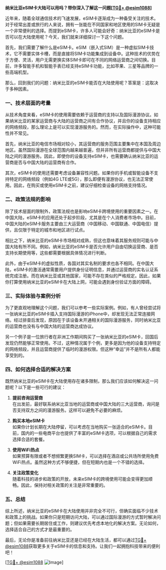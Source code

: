 **纳米比亚eSIM卡大陆可以用吗？带你深入了解这一问题[[TG💪+ @esim1088](https://t.me/s/esim1088)]**

近年来，随着全球通信技术的飞速发展，eSIM卡逐渐成为一种备受关注的技术。对于经常出差或旅行的人来说，拥有一张能在不同国家和地区使用的SIM卡无疑是一个非常便利的选择。而提到eSIM卡，许多人可能会好奇：纳米比亚的eSIM卡是否可以在大陆使用呢？今天，我们就来详细探讨一下这个问题。

首先，我们需要了解什么是eSIM卡。eSIM（嵌入式SIM）是一种虚拟SIM卡技术，它不需要实体卡槽，而是直接将SIM卡功能集成到设备中。这种技术的优势在于方便、灵活，用户无需更换实体SIM卡即可在不同的网络运营商之间切换。目前，许多智能手机和智能手表已经支持eSIM卡功能，比如苹果、三星等品牌的一些高端机型。

那么，回到我们的问题：纳米比亚的eSIM卡能否在大陆使用呢？答案是：这取决于多种因素。

### **一、技术层面的考量**

从技术角度来看，eSIM卡的使用需要依赖于运营商的支持以及国际漫游协议。如果纳米比亚的某家运营商与大陆的运营商之间有合作协议，并且你的设备支持相应的网络频段，那么理论上是可以实现漫游服务的。然而，在实际操作中，这种可能性并不常见。

首先，纳米比亚的电信市场相对较小，其运营商的服务范围主要集中在本国及周边地区。虽然国际漫游在全球范围内越来越普遍，但并非所有运营商都提供与中国大陆之间的漫游服务。因此，即使你的设备支持eSIM卡，也需要确认纳米比亚的运营商是否与中国大陆的运营商有合作。

其次，eSIM卡的使用还需要考虑设备兼容性问题。如果你的手机或智能设备不支持特定的网络频段（例如4G LTE或5G），那么即便有漫游协议，也无法正常使用。因此，在购买或使用eSIM卡之前，建议仔细检查设备的网络支持情况。

### **二、政策法规的影响**

除了技术层面的限制外，政策法规也是影响eSIM卡跨境使用的重要因素之一。在中国大陆，eSIM卡的应用还处于起步阶段，尤其是在个人消费者市场中。目前，中国大陆的eSIM卡服务主要由三大运营商（中国移动、中国联通、中国电信）提供，且仅限于特定的城市和地区进行试点。

相比之下，纳米比亚的eSIM卡市场相对成熟，但这也意味着其服务规则可能与中国大陆有所不同。例如，纳米比亚的eSIM卡是否允许用户自由切换运营商、是否支持长期使用等，这些都需要根据具体情况进行判断。

此外，由于eSIM卡的虚拟性质，各国对其实名制的要求也各不相同。在中国大陆，eSIM卡的激活通常需要用户提供身份证明信息，并通过运营商的实名认证系统完成注册。而在纳米比亚或其他国家，可能不存在类似的严格规定。因此，如果你打算使用纳米比亚的eSIM卡在大陆上网，可能会遇到身份验证方面的障碍。

### **三、实际体验与案例分析**

为了更直观地理解这个问题，我们可以参考一些实际案例。例如，有人曾经尝试将一张纳米比亚的eSIM卡插入支持国际漫游的iPhone中，却发现无法正常连接网络。经过排查后发现，原因在于该设备未开通相关的国际漫游服务，同时纳米比亚的运营商也没有与中国大陆的运营商达成协议。

另一个例子是一位旅行者在非洲工作期间购买了一张纳米比亚的eSIM卡，回国后发现仍然能够正常使用。不过，这种情况属于个例，更多是因为他的设备支持特定的网络频段，并且运营商提供了临时的漫游权限。但这种“幸运”并不是所有人都能享受到的。

### **四、如何选择合适的解决方案**

既然纳米比亚的eSIM卡在大陆使用存在诸多限制，那么我们应该如何解决这一问题呢？以下是一些可行的建议：

1. **提前咨询运营商**  
   在出发前，最好联系纳米比亚当地的运营商或中国大陆的三大运营商，询问是否支持双方之间的漫游服务。这样可以避免不必要的麻烦。

2. **购买本地eSIM卡**  
   如果你计划长期在大陆停留，可以考虑在当地购买一张适合的eSIM卡。目前，国内的一些电商平台也提供了丰富的eSIM卡选项，可以根据自己的需求选择合适的套餐。

3. **使用WiFi热点**  
   如果预算有限或者不想频繁更换SIM卡，可以选择在酒店或公共场所使用免费WiFi热点。虽然这种方式不够便捷，但在短期内也是一个不错的选择。

4. **关注政策变化**  
   随着科技的进步和政策的开放，未来eSIM卡的跨境使用可能会变得更加顺畅。因此，保持对相关政策的关注是非常重要的。

### **五、总结**

综上所述，纳米比亚的eSIM卡在大陆使用并非完全不可行，但确实面临不少技术和政策上的挑战。如果你只是短期访问大陆，可以通过国际漫游的方式暂时解决问题；但如果需要长期居住或工作，则建议优先考虑本地化的解决方案。无论如何，选择适合自己的方式才是最重要的。

最后，无论你是准备前往纳米比亚还是已经在大陆生活，都可以通过[TG💪+ @esim1088](https://t.me/s/esim1088)获取更多关于eSIM卡的信息和支持。让我们一起拥抱科技带来的便利吧！

[[TG💪+ @esim1088](https://t.me/s/esim1088) ![Image](https://i.postimg.cc/4NQfJmqS/Snipaste-2025-05-13-00-14-12.png)]